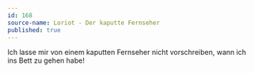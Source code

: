 ```yaml
---
id: 168
source-name: Loriot - Der kaputte Fernseher
published: true
---
```

Ich lasse mir von einem kaputten Fernseher nicht vorschreiben, wann ich ins Bett zu gehen habe!
